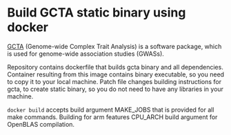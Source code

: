 # Build GCTA static binary using docker

[GCTA](https://github.com/jianyangqt/gcta) (Genome-wide Complex Trait Analysis) is a software package, which is used for genome-wide association studies (GWASs).

Repository contains dockerfile that builds gcta binary and all dependencies.
Container resulting from this image contains binary executable, so you need to copy it to your local machine.
Patch file changes building instructions for gcta, to create static binary, so you do not need to have any libraries in your machine.

`docker build` accepts build argument MAKE_JOBS that is provided for all make commands. Building for arm features CPU_ARCH build argument for OpenBLAS compilation.